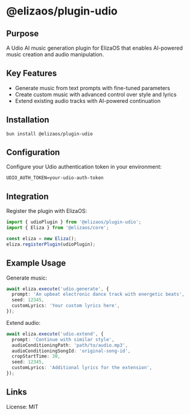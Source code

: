 # @elizaos/plugin-udio

## Purpose

A Udio AI music generation plugin for ElizaOS that enables AI-powered music creation and audio manipulation.

## Key Features

- Generate music from text prompts with fine-tuned parameters
- Create custom music with advanced control over style and lyrics
- Extend existing audio tracks with AI-powered continuation

## Installation

```
bun install @elizaos/plugin-udio
```

## Configuration

Configure your Udio authentication token in your environment:

```
UDIO_AUTH_TOKEN=your-udio-auth-token
```

## Integration

Register the plugin with ElizaOS:

```typescript
import { udioPlugin } from '@elizaos/plugin-udio';
import { Eliza } from '@elizaos/core';

const eliza = new Eliza();
eliza.registerPlugin(udioPlugin);
```

## Example Usage

Generate music:

```typescript
await eliza.execute('udio.generate', {
  prompt: 'An upbeat electronic dance track with energetic beats',
  seed: 12345,
  customLyrics: 'Your custom lyrics here',
});
```

Extend audio:

```typescript
await eliza.execute('udio.extend', {
  prompt: 'Continue with similar style',
  audioConditioningPath: 'path/to/audio.mp3',
  audioConditioningSongId: 'original-song-id',
  cropStartTime: 30,
  seed: 12345,
  customLyrics: 'Additional lyrics for the extension',
});
```

## Links

License: MIT
